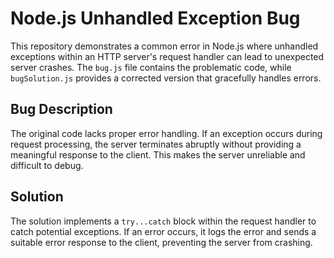 # Node.js Unhandled Exception Bug

This repository demonstrates a common error in Node.js where unhandled exceptions within an HTTP server's request handler can lead to unexpected server crashes. The `bug.js` file contains the problematic code, while `bugSolution.js` provides a corrected version that gracefully handles errors.

## Bug Description

The original code lacks proper error handling.  If an exception occurs during request processing, the server terminates abruptly without providing a meaningful response to the client. This makes the server unreliable and difficult to debug.

## Solution

The solution implements a `try...catch` block within the request handler to catch potential exceptions.  If an error occurs, it logs the error and sends a suitable error response to the client, preventing the server from crashing.